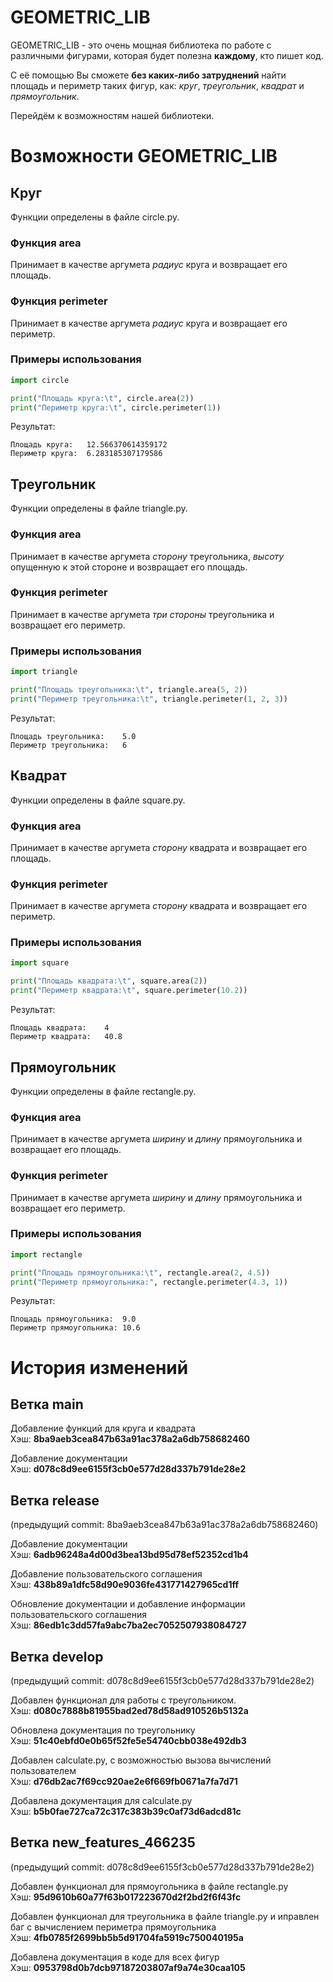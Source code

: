 # GEOMETRIC_LIB 
GEOMETRIC_LIB - это очень мощная библиотека по работе с различными фигурами, которая будет полезна **каждому**, кто пишет код.

С её помощью Вы сможете **без каких-либо затруднений** найти площадь и периметр таких фигур, как: _круг_, _треугольник_, _квадрат_ и _прямоугольник_.

Перейдём к возможностям нашей библиотеки.

# Возможности GEOMETRIC_LIB

## Круг

Функции определены в файле circle.py.

### Функция area
Принимает в качестве аргумета _радиус_ круга и возвращает его площадь.

### Функция perimeter
Принимает в качестве аргумета _радиус_ круга и возвращает его периметр.

### Примеры использования
``` python
import circle

print("Площадь круга:\t", circle.area(2))
print("Периметр круга:\t", circle.perimeter(1))
```
Результат:
```
Площадь круга:	 12.566370614359172
Периметр круга:	 6.283185307179586
```
## Треугольник

Функции определены в файле triangle.py.

### Функция area
Принимает в качестве аргумета _сторону_ треугольника, _высоту_ опущенную к этой стороне и возвращает его площадь.

### Функция perimeter
Принимает в качестве аргумета _три стороны_ треугольника и возвращает его периметр.

### Примеры использования
``` python
import triangle

print("Площадь треугольника:\t", triangle.area(5, 2))
print("Периметр треугольника:\t", triangle.perimeter(1, 2, 3))
```
Результат:
```
Площадь треугольника:	 5.0
Периметр треугольника:	 6
```
## Квадрат

Функции определены в файле square.py.

### Функция area
Принимает в качестве аргумета _сторону_ квадрата и возвращает его площадь.

### Функция perimeter
Принимает в качестве аргумета _сторону_ квадрата и возвращает его периметр.

### Примеры использования
``` python
import square

print("Площадь квадрата:\t", square.area(2))
print("Периметр квадрата:\t", square.perimeter(10.2))
```
Результат:
```
Площадь квадрата:	 4
Периметр квадрата:	 40.8
```
## Прямоугольник

Функции определены в файле rectangle.py.

### Функция area
Принимает в качестве аргумета _ширину_ и _длину_ прямоугольника и возвращает его площадь.

### Функция perimeter
Принимает в качестве аргумета _ширину_ и _длину_ прямоугольника и возвращает его периметр.

### Примеры использования
``` python
import rectangle

print("Площадь прямоугольника:\t", rectangle.area(2, 4.5))
print("Периметр прямоугольника:", rectangle.perimeter(4.3, 1))
```
Результат:
```
Площадь прямоугольника:	 9.0
Периметр прямоугольника: 10.6
```
# История изменений

## Ветка main

Добавление функций для круга и квадрата<br>
Хэш: **8ba9aeb3cea847b63a91ac378a2a6db758682460**

Добавление документации<br>
Хэш: **d078c8d9ee6155f3cb0e577d28d337b791de28e2**

## Ветка release

(предыдущий commit: 8ba9aeb3cea847b63a91ac378a2a6db758682460)

Добавление документации<br>
Хэш: **6adb96248a4d00d3bea13bd95d78ef52352cd1b4**

Добавление пользовательского соглашения<br>
Хэш: **438b89a1dfc58d90e9036fe431771427965cd1ff**

Обновление документации и добавление информации пользовательского соглашения<br>
Хэш: **86edb1c3dd57fa9abc7ba2ec7052507938084727**

## Ветка develop

(предыдущий commit: d078c8d9ee6155f3cb0e577d28d337b791de28e2)

Добавлен функционал для работы с треугольником.<br>
Хэш: **d080c7888b81955bad2ed78d58ad910526b5132a**

Обновлена документация по треугольнику<br>
Хэш: **51c40ebfd0e0b65f52fe5e54740cbb038e492db3**

Добавлен calculate.py, с возможностью вызова вычислений пользователем<br>
Хэш: **d76db2ac7f69cc920ae2e6f669fb0671a7fa7d71**

Добавлена документация для calculate.py<br>
Хэш: **b5b0fae727ca72c317c383b39c0af73d6adcd81c**

## Ветка new_features_466235

(предыдущий commit: d078c8d9ee6155f3cb0e577d28d337b791de28e2)

Добавлен функционал для прямоугольника в файле rectangle.py<br>
Хэш: **95d9610b60a77f63b017223670d2f2bd2f6f43fc**

Добавлен функционал для треугольника в файле triangle.py и иправлен баг с вычислением периметра прямоугольника<br>
Хэш: **4fb0785f2699bb5b5d91704fa5919c750040195a**

Добавлена документация в коде для всех фигур<br>
Хэш: **0953798d0b7dcb97187203807af9a74e30caa105**

<!-- # Math formulas
## Area
- Circle: S = πR²
- Rectangle: S = ab
- Square: S = a²

## Perimeter
- Circle: P = 2πR
- Rectangle: P = 2a + 2b
- Square: P = 4a -->